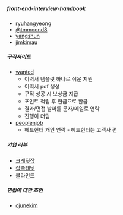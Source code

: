 ##### front-end-interview-handbook
* [ryuhangyeong](https://github.com/ryuhangyeong/learn-javascript/tree/master/interview)
* [@tmmoond8](https://velog.io/@tmmoond8/%ED%94%84%EB%A1%A0%ED%8A%B8%EC%97%94%EB%93%9C-%EA%B0%9C%EB%B0%9C%EC%9E%90-%EC%9D%B8%ED%84%B0%EB%B7%B0-%ED%9B%84%EA%B8%B0-%EB%A9%B4%EC%A0%91-%EC%A7%88%EB%AC%B8-%EC%A0%95%EB%A6%AC-%EC%9E%91%EC%84%B1-%EC%A4%91)
* [yangshun](https://github.com/yangshun/front-end-interview-handbook/blob/master/Translations/Korean/README.md)
* [jimkimau](https://medium.com/@jimkimau/%EC%9D%B4%EB%B2%88-%EA%B8%B0%EC%88%A0-%EB%A9%B4%EC%A0%91-%EC%A4%91-%EA%B8%B0%EC%96%B5%EB%82%98%EB%8A%94-%EC%A7%88%EB%AC%B8%EA%B3%BC-%EB%8B%B5%EB%B3%80%EB%93%A4-712daa9a2dc?fbclid=IwAR04D8YldbIW17o-4rlLWpdPsgvLhb2UJy21xdrDHmHvPGY24viAFMIyo00)
##### 구직사이트
* [wanted](https://www.wanted.co.kr/)
  * 이력서 템플릿 하나로 쉬운 지원
  * 이력서 pdf 생성
  * 구직 성공 시 보상금 지급
  * 포인트 적립 후 현금으로 환급
  * 결과/면접 날짜를 문자/메일로 연락
  * 진행이 더딤
* [peoplenjob](https://www.peoplenjob.com/)
  * 헤드헌터 개인 연락 - 헤드헌터는 고객사 편

##### 기업 리뷰
* [크레딧잡](https://kreditjob.com/)
* [잡플래닛](https://www.jobplanet.co.kr/welcome/index)
* 블라인드

##### 면접에 대한 조언
* [cjunekim](https://www.facebook.com/cjunekim/posts/2460952463933306)



